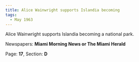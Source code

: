 ```yaml
---  
title: Alice Wainwright supports Islandia becoming  
tags:  
  - May 1963  
---  
```

  
Alice Wainwright supports Islandia becoming a national park.  
  
Newspapers: **Miami Morning News or The Miami Herald**  
  
Page: **17**, Section: **D** 
